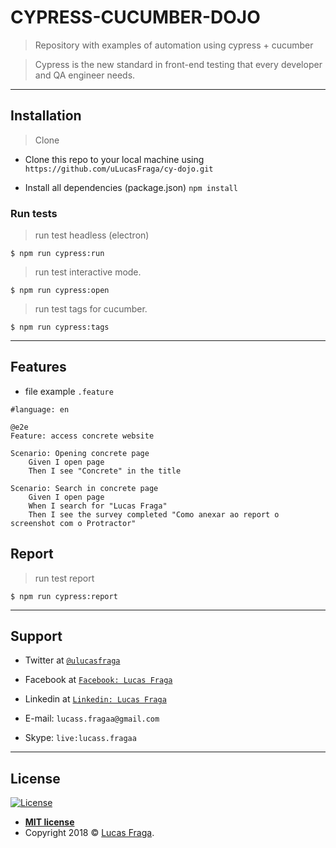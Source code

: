 # CYPRESS-CUCUMBER-DOJO

> Repository with examples of automation using cypress + cucumber

> Cypress is the new standard in front-end testing that every developer and QA engineer needs.

---

## Installation

> Clone
- Clone this repo to your local machine using `https://github.com/uLucasFraga/cy-dojo.git`

- Install all dependencies (package.json)
`npm install`

### Run tests

> run test headless (electron)

```shell
$ npm run cypress:run
```

> run test interactive mode.

```shell
$ npm run cypress:open
```

> run test tags for cucumber.

```shell
$ npm run cypress:tags
```

---

## Features
- file example `.feature`

```gherkin
#language: en

@e2e
Feature: access concrete website

Scenario: Opening concrete page
    Given I open page
    Then I see "Concrete" in the title

Scenario: Search in concrete page
    Given I open page
    When I search for "Lucas Fraga"
    Then I see the survey completed "Como anexar ao report o screenshot com o Protractor"
```

## Report

> run test report

```shell
$ npm run cypress:report
```

---

## Support

- Twitter at <a href="https://twitter.com/uLucasFraga" target="_blank">`@ulucasfraga`</a>
- Facebook at <a href="https://www.facebook.com/lucass.fragaa" target="_blank">`Facebook: Lucas Fraga`</a>
- Linkedin at <a href="https://www.linkedin.com/in/ulucasfraga" target="_blank">`Linkedin: Lucas Fraga`</a>

- E-mail: `lucass.fragaa@gmail.com`
- Skype: `live:lucass.fragaa`

---

## License

[![License](http://img.shields.io/:license-mit-blue.svg?style=flat-square)](http://badges.mit-license.org)

- **[MIT license](http://opensource.org/licenses/mit-license.php)**
- Copyright 2018 © <a href="https://www.linkedin.com/in/ulucasfraga" target="_blank">Lucas Fraga</a>.
